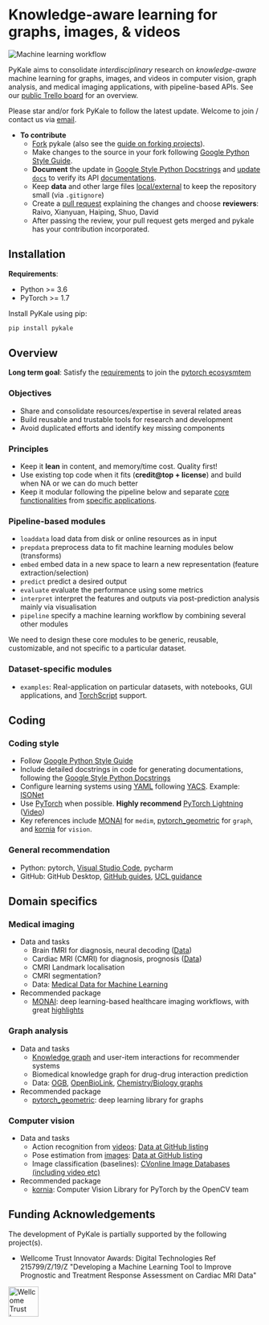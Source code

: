 # Knowledge-aware learning for graphs, images, & videos

<img src="https://raw.githubusercontent.com/pykale/pykale/master/docs/pykaleWorkflow.png"
     alt="Machine learning workflow"
     style="float: center;" />

PyKale aims to consolidate *interdisciplinary* research on *knowledge-aware* machine learning for graphs, images, and videos in computer vision, graph analysis, and medical imaging applications, with pipeline-based APIs. See our [public Trello board](https://trello.com/b/X8VBNAvf/pykale-api-overview) for an overview.

Please star and/or fork PyKale to follow the latest update. Welcome to join / contact us via <a href="mailto:pykale-group&#64;sheffield.ac.uk">email</a>.
* **To contribute**
  * [Fork](https://docs.github.com/en/free-pro-team@latest/github/getting-started-with-github/fork-a-repo) pykale (also see the [guide on forking projects](https://guides.github.com/activities/forking/)).
  * Make changes to the source in your fork following [Google Python Style Guide](https://github.com/google/styleguide/blob/gh-pages/pyguide.md).
  * **Document** the update in [Google Style Python Docstrings](https://sphinxcontrib-napoleon.readthedocs.io/en/latest/example_google.html) and [update `docs`](https://github.com/pykale/pykale/tree/master/docs) to verify its API [documentations](https://pykale.readthedocs.io/en/latest/).
  * Keep **data** and other large files [local/external](https://github.com/pykale/pykale/tree/master/examples/data) to keep the repository small (via `.gitignore`)
  * Create a [pull request](https://github.com/pykale/pykale/pulls) explaining the changes and choose **reviewers**: Raivo, Xianyuan, Haiping, Shuo, David
  * After passing the review, your pull request gets merged and pykale has your contribution incorporated.

## Installation

**Requirements**:
- Python >= 3.6
- PyTorch >= 1.7

Install PyKale using pip:

```bash
pip install pykale
```

## Overview

**Long term goal**: Satisfy the [requirements](https://pytorch.org/ecosystem/join) to join the [pytorch ecosysmtem](https://pytorch.org/ecosystem/)

### Objectives

* Share and consolidate resources/expertise in several related areas
* Build reusable and trustable tools for research and development
* Avoid duplicated efforts and identify key missing components

### Principles

* Keep it **lean** in content, and memory/time cost. Quality first!
* Use existing top code when it fits (**credit@top + license**) and build when NA or we can do much better
* Keep it modular following the pipeline below and separate [core functionalities](https://github.com/pykale/pykale/tree/master/kale) from [specific applications](https://github.com/pykale/pykale/tree/master/examples).

### Pipeline-based modules

* `loaddata` load data from disk or online resources as in input
* `prepdata` preprocess data to fit machine learning modules below (transforms)
* `embed` embed data in a new space to learn a new representation (feature extraction/selection)
* `predict` predict a desired output
* `evaluate` evaluate the performance using some metrics
* `interpret` interpret the features and outputs via post-prediction analysis mainly via visualisation
* `pipeline` specify a machine learning workflow by combining several other modules

We need to design these core modules to be generic, reusable, customizable, and not specific to a particular dataset. 

### Dataset-specific modules

* `examples`: Real-application on particular datasets, with notebooks, GUI applications, and [TorchScript](https://pytorch.org/docs/stable/jit.html) support.

## Coding

### Coding style

* Follow [Google Python Style Guide](https://github.com/google/styleguide/blob/gh-pages/pyguide.md)
* Include detailed docstrings in code for generating documentations, following the [Google Style Python Docstrings](https://sphinxcontrib-napoleon.readthedocs.io/en/latest/example_google.html)
* Configure learning systems using [YAML](https://en.wikipedia.org/wiki/YAML) following [YACS](https://github.com/rbgirshick/yacs). Example: [ISONet](https://github.com/HaozhiQi/ISONet)
* Use [PyTorch](https://pytorch.org/tutorials/) when possible. **Highly recommend** [PyTorch Lightning](https://towardsdatascience.com/from-pytorch-to-pytorch-lightning-a-gentle-introduction-b371b7caaf09) ([Video](https://www.youtube.com/watch?v=QHww1JH7IDU))
* Key references include [MONAI](https://github.com/Project-MONAI/MONAI) for `medim`, [pytorch_geometric](https://github.com/rusty1s/pytorch_geometric) for `graph`, and [kornia](https://github.com/kornia/kornia) for `vision`.

### General recommendation

* Python: pytorch, [Visual Studio Code](https://code.visualstudio.com/download), pycharm
* GitHub: GitHub Desktop, [GitHub guides](https://guides.github.com/), [UCL guidance](https://www.ucl.ac.uk/isd/services/research-it/research-software-development-tools/support-for-ucl-researchers-to-use-github)

## Domain specifics

### Medical imaging

* Data and tasks
  * Brain fMRI for diagnosis, neural decoding ([Data](https://github.com/cMadan/openMorph))
  * Cardiac MRI (CMRI) for diagnosis, prognosis ([Data](http://www.cardiacatlas.org/challenges/))
  * CMRI Landmark localisation
  * CMRI segmentation?
  * Data: [Medical Data for Machine Learning](https://github.com/beamandrew/medical-data)
* Recommended package
  * [MONAI](https://github.com/Project-MONAI/MONAI): deep learning-based healthcare imaging workflows, with great [highlights](https://docs.monai.io/en/latest/highlights.html)

### Graph analysis

* Data and tasks
  * [Knowledge graph](https://github.com/shaoxiongji/awesome-knowledge-graph) and user-item interactions for recommender systems
  * Biomedical knowledge graph for drug-drug interaction prediction
  * Data: [OGB](https://github.com/snap-stanford/ogb), [OpenBioLink](https://github.com/OpenBioLink/OpenBioLink), [Chemistry/Biology graphs](https://github.com/mufeili/DL4MolecularGraph#benchmark-and-dataset)
* Recommended package
  * [pytorch_geometric](https://github.com/rusty1s/pytorch_geometric): deep learning library for graphs

### Computer vision

* Data and tasks
  * Action recognition from [videos](https://www.di.ens.fr/~miech/datasetviz/): [Data at GitHub listing](https://github.com/jinwchoi/awesome-action-recognition)
  * Pose estimation from [images](https://www.simonwenkel.com/2018/12/09/Datasets-for-human-pose-estimation.html): [Data at GitHub listing](https://github.com/cbsudux/awesome-human-pose-estimation#datasets)
  * Image classification (baselines): [CVonline Image Databases (including video etc)](http://homepages.inf.ed.ac.uk/rbf/CVonline/Imagedbase.htm)
* Recommended package
  * [kornia](https://github.com/kornia/kornia): Computer Vision Library for PyTorch by the OpenCV team

## Funding Acknowledgements

The development of PyKale is partially supported by the following project(s).

* Wellcome Trust Innovator Awards: Digital Technologies Ref 215799/Z/19/Z "Developing a Machine Learning Tool to Improve Prognostic and Treatment Response Assessment on Cardiac MRI Data"

[<img src="https://www.cimr.cam.ac.uk/images/Wellcomeawardlogo/image"
     alt="Wellcome Trust logo"
     width="60" height="60" />](https://wellcome.org/)
